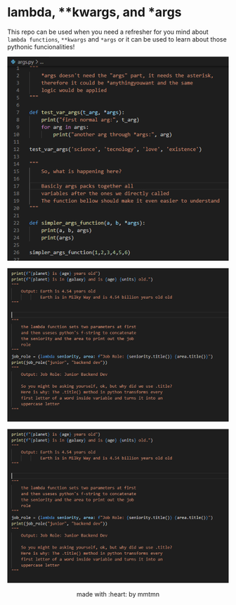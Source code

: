 # lambda, **kwargs, and *args

This repo can be used when you need a refresher for you mind about `lambda functions`,
`**kwargs` and `*args` or it can be used to learn about those pythonic funcionalities!

<div align=center>
  
  
![Image of args](https://github.com/mmtmn/lambda_kwargs_args/blob/master/README_images/args_image.png)

![Image of kwargs](https://github.com/mmtmn/lambda_kwargs_args/blob/master/README_images/lambda_image.png)

![Image of lambda](https://github.com/mmtmn/lambda_kwargs_args/blob/master/README_images/lambda_image.png)


</div>

<p align="center">made with :heart: by mmtmn</p>
